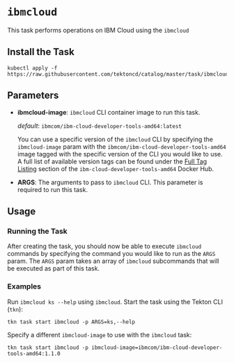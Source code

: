 # `ibmcloud`

This task performs operations on IBM Cloud using the `ibmcloud`

## Install the Task

```
kubectl apply -f https://raw.githubusercontent.com/tektoncd/catalog/master/task/ibmcloud/0.1/ibmcloud.yaml
```

## Parameters

* **ibmcloud-image**: `ibmcloud` CLI container image to run this task.

  _default_: `ibmcom/ibm-cloud-developer-tools-amd64:latest`

  You can use a specific version of the `ibmcloud` CLI by specifying the `ibmcloud-image` param with the `ibmcom/ibm-cloud-developer-tools-amd64` image tagged with the specific version of the CLI you would like to use.  A full list of available version tags can be found under the [Full Tag Listing](https://hub.docker.com/r/ibmcom/ibm-cloud-developer-tools-amd64/tags) section of the `ibm-cloud-developer-tools-amd64` Docker Hub.

* **ARGS**: The arguments to pass to `ibmcloud` CLI. This parameter is required to run this task.

## Usage

### Running the Task

After creating the task, you should now be able to execute `ibmcloud` commands by specifying the command you would like to run as the `ARGS` param. The `ARGS` param takes an array of `ibmcloud` subcommands that will be executed as part of this task.

### Examples

Run `ibmcloud ks --help` using `ibmcloud`. Start the task using the Tekton CLI (`tkn`):

```shell
tkn task start ibmcloud -p ARGS=ks,--help
```

Specify a different `ibmcloud-image` to use with the `ibmcloud` task:

```shell
tkn task start ibmcloud -p ibmcloud-image=ibmcom/ibm-cloud-developer-tools-amd64:1.1.0
```
